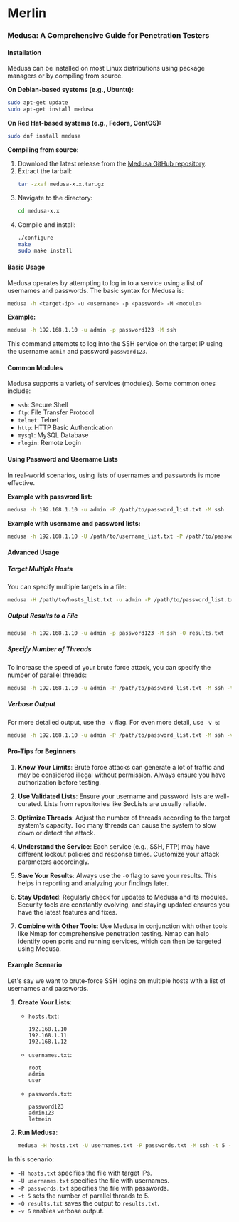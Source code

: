 # Merlin

### Medusa: A Comprehensive Guide for Penetration Testers

#### Installation

Medusa can be installed on most Linux distributions using package managers or by compiling from source.

**On Debian-based systems (e.g., Ubuntu):**
```bash
sudo apt-get update
sudo apt-get install medusa
```

**On Red Hat-based systems (e.g., Fedora, CentOS):**
```bash
sudo dnf install medusa
```

**Compiling from source:**
1. Download the latest release from the [Medusa GitHub repository](https://github.com/jmk-foofus/medusa).
2. Extract the tarball:
   ```bash
   tar -zxvf medusa-x.x.tar.gz
   ```
3. Navigate to the directory:
   ```bash
   cd medusa-x.x
   ```
4. Compile and install:
   ```bash
   ./configure
   make
   sudo make install
   ```

#### Basic Usage

Medusa operates by attempting to log in to a service using a list of usernames and passwords. The basic syntax for Medusa is:
```bash
medusa -h <target-ip> -u <username> -p <password> -M <module>
```

**Example:**
```bash
medusa -h 192.168.1.10 -u admin -p password123 -M ssh
```

This command attempts to log into the SSH service on the target IP using the username `admin` and password `password123`.

#### Common Modules

Medusa supports a variety of services (modules). Some common ones include:
- `ssh`: Secure Shell
- `ftp`: File Transfer Protocol
- `telnet`: Telnet
- `http`: HTTP Basic Authentication
- `mysql`: MySQL Database
- `rlogin`: Remote Login

#### Using Password and Username Lists

In real-world scenarios, using lists of usernames and passwords is more effective. 

**Example with password list:**
```bash
medusa -h 192.168.1.10 -u admin -P /path/to/password_list.txt -M ssh
```

**Example with username and password lists:**
```bash
medusa -h 192.168.1.10 -U /path/to/username_list.txt -P /path/to/password_list.txt -M ssh
```

#### Advanced Usage

##### Target Multiple Hosts
You can specify multiple targets in a file:
```bash
medusa -H /path/to/hosts_list.txt -u admin -P /path/to/password_list.txt -M ssh
```

##### Output Results to a File
```bash
medusa -h 192.168.1.10 -u admin -p password123 -M ssh -O results.txt
```

##### Specify Number of Threads
To increase the speed of your brute force attack, you can specify the number of parallel threads:
```bash
medusa -h 192.168.1.10 -u admin -P /path/to/password_list.txt -M ssh -t 10
```

##### Verbose Output
For more detailed output, use the `-v` flag. For even more detail, use `-v 6`:
```bash
medusa -h 192.168.1.10 -u admin -P /path/to/password_list.txt -M ssh -v 6
```

#### Pro-Tips for Beginners

1. **Know Your Limits**: Brute force attacks can generate a lot of traffic and may be considered illegal without permission. Always ensure you have authorization before testing.
   
2. **Use Validated Lists**: Ensure your username and password lists are well-curated. Lists from repositories like SecLists are usually reliable.
   
3. **Optimize Threads**: Adjust the number of threads according to the target system's capacity. Too many threads can cause the system to slow down or detect the attack.
   
4. **Understand the Service**: Each service (e.g., SSH, FTP) may have different lockout policies and response times. Customize your attack parameters accordingly.

5. **Save Your Results**: Always use the `-O` flag to save your results. This helps in reporting and analyzing your findings later.

6. **Stay Updated**: Regularly check for updates to Medusa and its modules. Security tools are constantly evolving, and staying updated ensures you have the latest features and fixes.

7. **Combine with Other Tools**: Use Medusa in conjunction with other tools like Nmap for comprehensive penetration testing. Nmap can help identify open ports and running services, which can then be targeted using Medusa.

#### Example Scenario

Let's say we want to brute-force SSH logins on multiple hosts with a list of usernames and passwords.

1. **Create Your Lists**:
   - `hosts.txt`:
     ```
     192.168.1.10
     192.168.1.11
     192.168.1.12
     ```

   - `usernames.txt`:
     ```
     root
     admin
     user
     ```

   - `passwords.txt`:
     ```
     password123
     admin123
     letmein
     ```

2. **Run Medusa**:
   ```bash
   medusa -H hosts.txt -U usernames.txt -P passwords.txt -M ssh -t 5 -O results.txt -v 6
   ```

In this scenario:
- `-H hosts.txt` specifies the file with target IPs.
- `-U usernames.txt` specifies the file with usernames.
- `-P passwords.txt` specifies the file with passwords.
- `-t 5` sets the number of parallel threads to 5.
- `-O results.txt` saves the output to `results.txt`.
- `-v 6` enables verbose output.
